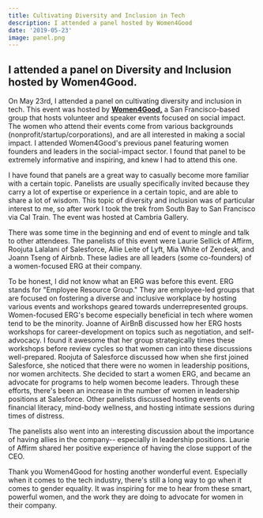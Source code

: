 ```yaml
---
title: Cultivating Diversity and Inclusion in Tech
description: I attended a panel hosted by Women4Good
date: '2019-05-23'
image: panel.png
---
```


## I attended a panel on Diversity and Inclusion hosted by Women4Good.

On May 23rd, I attended a panel on cultivating diversity and inclusion in tech. This event was hosted by [**Women4Good,**](http://www.women4good.com/) a San Francisco-based group that hosts volunteer and speaker events focused on social impact. The women who attend their events come from various backgrounds (nonprofit/startup/corporations), and are all interested in making a social impact. I attended Women4Good's previous panel featuring women founders and leaders in the social-impact sector. I found that panel to be extremely informative and inspiring, and knew I had to attend this one.

I have found that panels are a great way to casually become more familiar with a certain topic. Panelists are usually specifically invited because they carry a lot of expertise or experience in a certain topic, and are able to share a lot of wisdom. This topic of diversity and inclusion was of particular interest to me, so after work I took the trek from South Bay to San Francisco via Cal Train. The event was hosted at Cambria Gallery.

There was some time in the beginning and end of event to mingle and talk to other attendees. The panelists of this event were Laurie Sellick of Affirm, Roojuta Lalalani of Salesforce, Allie Leite of Lyft, Mia White of Zendesk, and Joann Tseng of Airbnb. These ladies are all leaders (some co-founders) of a women-focused ERG at their company.

To be honest, I did not know what an ERG was before this event. ERG stands for "Employee Resource Group." They are employee-led groups that are focused on fostering a diverse and inclusive workplace by hosting various events and workshops geared towards underrepresented groups. Women-focused ERG's become especially beneficial in tech where women tend to be the minority. Joanne of AirBnB discussed how her ERG hosts workshops for career-development on topics such as negotiation, and self-advocacy. I found it awesome that her group strategically times these workshops before review cycles so that women can into these discussions well-prepared. Roojuta of Salesforce discussed how when she first joined Salesforce, she noticed that there were no women in leadership positions, nor women architects. She decided to start a women ERG, and became an advocate for programs to help women become leaders. Through these efforts, there's been an increase in the number of women in leadership positions at Salesforce. Other panelists discussed hosting events on financial literacy, mind-body wellness, and hosting intimate sessions during times of distress.

The panelists also went into an interesting discussion about the importance of having allies in the company-- especially in leadership positions. Laurie of Affirm shared her positive experience of having the close support of the CEO.

Thank you Women4Good for hosting another wonderful event. Especially when it comes to the tech industry, there's still a long way to go when it comes to gender equality. It was inspiring for me to hear from these smart, powerful women, and the work they are doing to advocate for women in their company.
